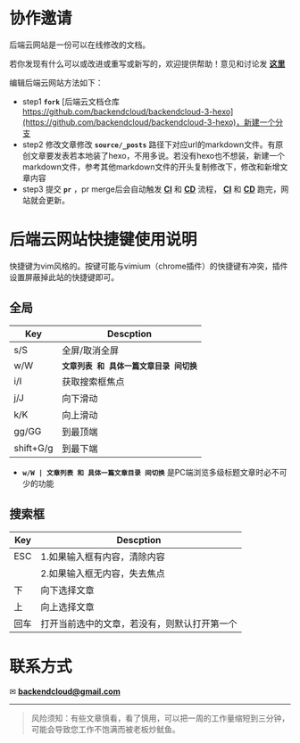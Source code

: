 # 协作邀请

后端云网站是一份可以在线修改的文档。

若你发现有什么可以或改进或重写或新写的，欢迎提供帮助！意见和讨论发 **[这里](https://github.com/backendcloud/backendcloud-3-hexo/issues)** 

编辑后端云网站方法如下：
* step1 **`fork`** [后端云文档仓库 https://github.com/backendcloud/backendcloud-3-hexo](https://github.com/backendcloud/backendcloud-3-hexo)，新建一个分支
* step2 修改文章修改 **`source/_posts`** 路径下对应url的markdown文件。有原创文章要发表若本地装了hexo，不用多说。若没有hexo也不想装，新建一个markdown文件，参考其他markdown文件的开头复制修改下，修改和新增文章内容
* step3 提交 **`pr`** ，pr merge后会自动触发 **[CI](https://github.com/backendcloud/backendcloud-3-hexo/blob/master/.github/workflows/ci.yml)** 和 **[CD](https://github.com/backendcloud/backendcloud.github.io/blob/master/.github/workflows/cd.yml)** 流程， **[CI](https://github.com/backendcloud/backendcloud-3-hexo/blob/master/.github/workflows/ci.yml)** 和 **[CD](https://github.com/backendcloud/backendcloud.github.io/blob/master/.github/workflows/cd.yml)** 跑完，网站就会更新。



# 后端云网站快捷键使用说明

快捷键为vim风格的。按键可能与vimium（chrome插件）的快捷键有冲突，插件设置屏蔽掉此站的快捷键即可。

## 全局

| Key | Descption                 |
| --- |---------------------------|
| s/S | 全屏/取消全屏                   |
| w/W | **`文章列表 和 具体一篇文章目录 间切换`** |
| i/I | 获取搜索框焦点                   |
| j/J | 向下滑动                      |
| k/K | 向上滑动                      |
| gg/GG | 到最顶端                      |
| shift+G/g | 到最下端                      |

* **`w/W | 文章列表 和 具体一篇文章目录 间切换`** 是PC端浏览多级标题文章时必不可少的功能


## 搜索框

| Key | Descption |
| --- | --- |
| ESC | 1.如果输入框有内容，清除内容 |
|     | 2.如果输入框无内容，失去焦点 |
| 下 | 向下选择文章 |
| 上 | 向上选择文章 |
| 回车 | 打开当前选中的文章，若没有，则默认打开第一个 |



# 联系方式
✉ **[backendcloud@gmail.com](mailto:backendcloud@gmail.com)**


<hr>

> 风险须知：有些文章慎看，看了慎用，可以把一周的工作量缩短到三分钟，可能会导致您工作不饱满而被老板炒鱿鱼。
